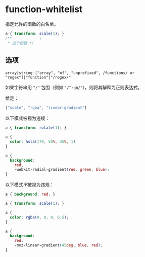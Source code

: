 # function-whitelist

指定允许的函数的白名单。

```css
a { transform: scale(1); }
/**            ↑
 * 这个函数 */
```

## 选项

`array|string`: `["array", "of", "unprefixed", /functions/ or "regex"]|"function"|"/regex/"`

如果字符串用 `"/"` 包围（例如 `"/^rgb/"`），则将其解释为正则表达式。

给定：

```js
["scale", "rgba", "linear-gradient"]
```

以下模式被视为违规：

```css
a { transform: rotate(1); }
```

```css
a {
  color: hsla(170, 50%, 45%, 1)
}
```

```css
a {
  background:
    red,
    -webkit-radial-gradient(red, green, blue);
}
```

以下模式*不*被视为违规：

```css
a { background: red; }
```

```css
a { transform: scale(1); }
```

```css
a {
  color: rgba(0, 0, 0, 0.5);
}
```

```css
a {
  background:
    red,
    -moz-linear-gradient(45deg, blue, red);
}
```
